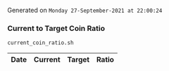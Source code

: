 Generated on `Monday 27-September-2021 at 22:00:24`

### Current to Target Coin Ratio
`current_coin_ratio.sh`

Date|Current|Target|Ratio
---|---|---|---
